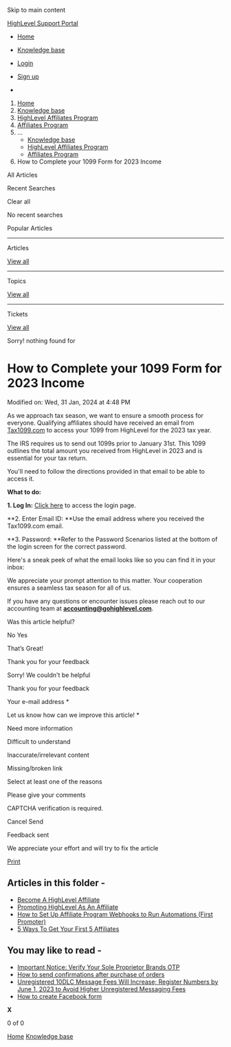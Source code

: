 Skip to main content

[ HighLevel Support Portal ](https://help.gohighlevel.com)

  * [ Home ](/support/home)
  * [ Knowledge base ](/support/solutions)

  * [Login](/support/login)
  * [Sign up](/support/signup)
  * 

  1. [Home](/support/home)
  2. [Knowledge base](/support/solutions)
  3. [HighLevel Affiliates Program](/support/solutions/48000449591)
  4. [Affiliates Program](/support/solutions/folders/48000666024)
  5. ... 
     * [Knowledge base](/support/solutions)
     * [HighLevel Affiliates Program](/support/solutions/48000449591)
     * [Affiliates Program](/support/solutions/folders/48000666024)
  6. How to Complete your 1099 Form for 2023 Income

All  Articles 

Recent Searches

Clear all

No recent searches

Popular Articles

* * *

Articles

[View all](/support/search/solutions)

* * *

Topics

[View all](/support/search/topics)

* * *

Tickets

[View all](/support/search/tickets)

Sorry! nothing found for   

# How to Complete your 1099 Form for 2023 Income

Modified on: Wed, 31 Jan, 2024 at 4:48 PM

As we approach tax season, we want to ensure a smooth process for everyone. Qualifying affiliates should have received an email from [Tax1099.com](http://Tax1099.com) to access your 1099 from HighLevel for the 2023 tax year.

The IRS requires us to send out 1099s prior to January 31st. This 1099 outlines the total amount you received from HighLevel in 2023 and is essential for your tax return.

You'll need to follow the directions provided in that email to be able to access it.

**What to do:**

**1\. Log In:** [Click here](https://www.tax1099.com/) to access the login page.

**2\. Enter Email ID:  **Use the email address where you received the Tax1099.com email.

**3\. Password:  **Refer to the Password Scenarios listed at the bottom of the login screen for the correct password.

Here's a sneak peek of what the email looks like so you can find it in your inbox:

We appreciate your prompt attention to this matter. Your cooperation ensures a seamless tax season for all of us.

If you have any questions or encounter issues please reach out to our accounting team at **accounting@gohighlevel.com**.

Was this article helpful?

No  Yes 

That’s Great!

Thank you for your feedback

Sorry! We couldn't be helpful

Thank you for your feedback

Your e-mail address *

Let us know how can we improve this article! *

Need more information 

Difficult to understand 

Inaccurate/irrelevant content 

Missing/broken link 

Select at least one of the reasons 

Please give your comments 

CAPTCHA verification is required. 

Cancel  Send 

Feedback sent

We appreciate your effort and will try to fix the article

[Print](javascript:print\(\))

## Articles in this folder -

  * [Become A HighLevel Affiliate](/support/solutions/articles/48000980325-become-a-highlevel-affiliate)
  * [Promoting HighLevel As An Affiliate](/support/solutions/articles/48000980326-promoting-highlevel-as-an-affiliate)
  * [How to Set Up Affiliate Program Webhooks to Run Automations (First Promoter)](/support/solutions/articles/48001163126-how-to-set-up-affiliate-program-webhooks-to-run-automations-first-promoter-)
  * [5 Ways To Get Your First 5 Affiliates](/support/solutions/articles/48001174612-5-ways-to-get-your-first-5-affiliates)

## You may like to read -

  * [Important Notice: Verify Your Sole Proprietor Brands OTP](/support/solutions/articles/155000000007-important-notice-verify-your-sole-proprietor-brands-otp)
  * [How to send confirmations after purchase of orders](/support/solutions/articles/155000001437-how-to-send-confirmations-after-purchase-of-orders)
  * [Unregistered 10DLC Message Fees Will Increase; Register Numbers by June 1, 2023 to Avoid Higher Unregistered Messaging Fees](/support/solutions/articles/48001238099-unregistered-10dlc-message-fees-will-increase-register-numbers-by-june-1-2023-to-avoid-higher-unreg)
  * [How to create Facebook form](/support/solutions/articles/155000002439-how-to-create-facebook-form)

**X**

0 of 0 []()

[Home](/support/home) [Knowledge base](/support/solutions)
